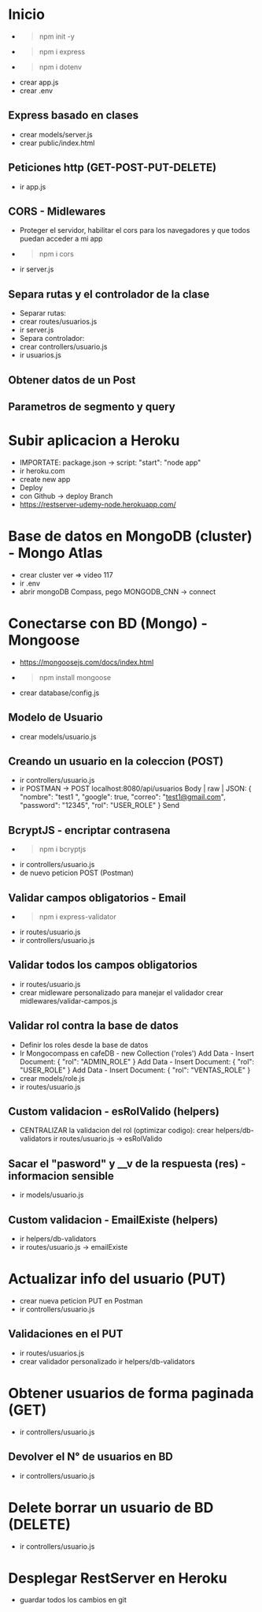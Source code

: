 # Inicio
- >npm init -y
- >npm i express
- >npm i dotenv
- crear app.js
- crear .env

## Express basado en clases
- crear models/server.js
- crear public/index.html
## Peticiones http (GET-POST-PUT-DELETE)
- ir app.js
## CORS - Midlewares
- Proteger el servidor, habilitar el cors para los navegadores y que todos puedan acceder a mi app
- >npm i cors
- ir server.js
## Separa rutas y el controlador de la clase
- Separar rutas:
- crear routes/usuarios.js
- ir server.js
- Separa controlador:
- crear controllers/usuario.js
- ir usuarios.js
## Obtener datos de un Post
## Parametros de segmento y query

# Subir aplicacion a Heroku
- IMPORTATE: package.json -> script: "start": "node app"
- ir heroku.com
- create new app
- Deploy
- con Github -> deploy Branch
- https://restserver-udemy-node.herokuapp.com/

# Base de datos en MongoDB (cluster) - Mongo Atlas
- crear cluster ver => video 117
- ir .env
- abrir mongoDB Compass, pego MONGODB_CNN -> connect

# Conectarse con BD (Mongo) - Mongoose
- https://mongoosejs.com/docs/index.html
- >npm install mongoose
- crear database/config.js

## Modelo de Usuario
- crear models/usuario.js
## Creando un usuario en la coleccion (POST)
- ir controllers/usuario.js
- ir POSTMAN -> POST localhost:8080/api/usuarios
  Body | raw | JSON:
  {
   "nombre": "test1 ",
   "google": true,
   "correo": "test1@gmail.com",
   "password": "12345",
   "rol": "USER_ROLE"
  }
  Send
## BcryptJS - encriptar contrasena
- >npm i bcryptjs
- ir controllers/usuario.js
- de nuevo peticion POST (Postman)
## Validar campos obligatorios - Email
- >npm i express-validator
- ir routes/usuario.js
- ir controllers/usuario.js
## Validar todos los campos obligatorios
- ir routes/usuario.js
- crear midleware personalizado para manejar el validador
  crear midlewares/validar-campos.js
## Validar rol contra la base de datos
- Definir los roles desde la base de datos
- Ir Mongocompass en cafeDB - new Collection ('roles')
  Add Data - Insert Document:
  {
      "rol": "ADMIN_ROLE"
  }
  Add Data - Insert Document:
  {
      "rol": "USER_ROLE"
  }
  Add Data - Insert Document:
  {
      "rol": "VENTAS_ROLE"
  }
- crear models/role.js
- ir routes/usuario.js
## Custom validacion - esRolValido (helpers)
- CENTRALIZAR la validacion del rol (optimizar codigo):
  crear helpers/db-validators
  ir routes/usuario.js -> esRolValido
## Sacar el "pasword" y __v de la respuesta (res) - informacion sensible
- ir models/usuario.js
## Custom validacion - EmailExiste (helpers)
- ir helpers/db-validators
- ir routes/usuario.js -> emailExiste

# Actualizar info del usuario (PUT)
- crear nueva peticion PUT en Postman
- ir controllers/usuario.js
## Validaciones en el PUT
- ir routes/usuarios.js
- crear validador personalizado
  ir helpers/db-validators
# Obtener usuarios de forma paginada (GET)
- ir controllers/usuario.js
## Devolver el N° de usuarios en BD
- ir controllers/usuario.js

# Delete borrar un usuario de BD (DELETE)
- ir controllers/usuario.js

# Desplegar RestServer en Heroku
- guardar todos los cambios en git

